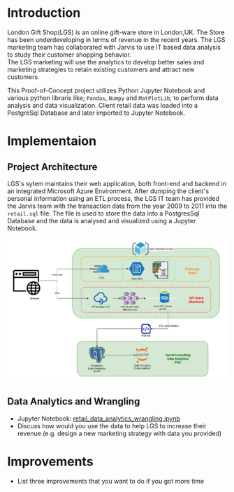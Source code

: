 # Introduction
London Gift Shop(LGS) is an online gift-ware store in London,UK. The Store has been underdeveloping in terms of revenue in the recent years. The LGS marketing team has collaborated with Jarvis to use IT based data analysis to study their customer shopping behavior.  
The LGS marketing will use the analytics to develop better sales and marketing strategies to retain existing customers and attract new customers.    

This Proof-of-Concept project utilizes Python Jupyter Notebook and various python libraris like; `Pandas`, `Numpy` and `MatPlotLib`; to perform data analysis and data visualization. Client retail data was loaded into a PostgreSql Database and later imported to Jupyter Notebook. 

# Implementaion
## Project Architecture
LGS's sytem maintains their web application, both front-end and backend in an integrated Microsoft Azure Environment. After dumping the client's personal information using an ETL process, the LGS IT team has provided the Jarvis team with the transaction data from the year 2009 to 2011 into the `retail.sql` file. The file is used to store the data into a PostgresSql Database and the data is analysed and visualized using a Jupyter Notebook.  

![Architecture](assets/architecture.PNG)

## Data Analytics and Wrangling
- Jupyter Notebook: [retail_data_analytics_wrangling.ipynb](retail_data_analytics_wrangling.ipynb)
- Discuss how would you use the data to help LGS to increase their revenue (e.g. design a new marketing strategy with data you provided)

# Improvements
- List three improvements that you want to do if you got more time
